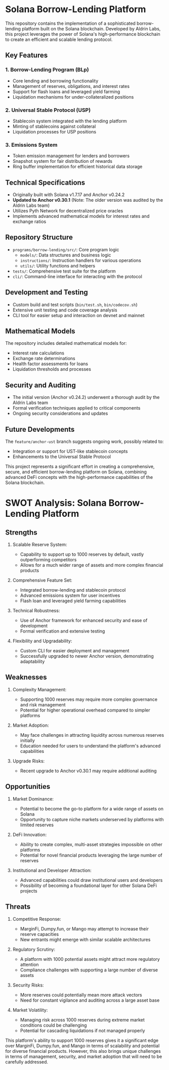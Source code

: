 # Solana Borrow-Lending Platform

This repository contains the implementation of a sophisticated borrow-lending platform built on the Solana blockchain. Developed by Aldrin Labs, this project leverages the power of Solana's high-performance blockchain to create an efficient and scalable lending protocol.

## Key Features

### 1. Borrow-Lending Program (BLp)
- Core lending and borrowing functionality
- Management of reserves, obligations, and interest rates
- Support for flash loans and leveraged yield farming
- Liquidation mechanisms for under-collateralized positions

### 2. Universal Stable Protocol (USP)
- Stablecoin system integrated with the lending platform
- Minting of stablecoins against collateral
- Liquidation processes for USP positions

### 3. Emissions System
- Token emission management for lenders and borrowers
- Snapshot system for fair distribution of rewards
- Ring buffer implementation for efficient historical data storage

## Technical Specifications

- Originally built with Solana v1.7.17 and Anchor v0.24.2
- **Updated to Anchor v0.30.1** (Note: The older version was audited by the Aldrin Labs team)
- Utilizes Pyth Network for decentralized price oracles
- Implements advanced mathematical models for interest rates and exchange ratios

## Repository Structure

- `programs/borrow-lending/src/`: Core program logic
  - `models/`: Data structures and business logic
  - `instructions/`: Instruction handlers for various operations
  - `utils/`: Utility functions and helpers
- `tests/`: Comprehensive test suite for the platform
- `cli/`: Command-line interface for interacting with the protocol

## Development and Testing

- Custom build and test scripts (`bin/test.sh`, `bin/codecov.sh`)
- Extensive unit testing and code coverage analysis
- CLI tool for easier setup and interaction on devnet and mainnet

## Mathematical Models

The repository includes detailed mathematical models for:
- Interest rate calculations
- Exchange rate determinations
- Health factor assessments for loans
- Liquidation thresholds and processes

## Security and Auditing

- The initial version (Anchor v0.24.2) underwent a thorough audit by the Aldrin Labs team
- Formal verification techniques applied to critical components
- Ongoing security considerations and updates

## Future Developments

The `feature/anchor-ust` branch suggests ongoing work, possibly related to:
- Integration or support for UST-like stablecoin concepts
- Enhancements to the Universal Stable Protocol

This project represents a significant effort in creating a comprehensive, secure, and efficient borrow-lending platform on Solana, combining advanced DeFi concepts with the high-performance capabilities of the Solana blockchain.
# SWOT Analysis: Solana Borrow-Lending Platform

## Strengths

1. Scalable Reserve System:
   - Capability to support up to 1000 reserves by default, vastly outperforming competitors
   - Allows for a much wider range of assets and more complex financial products

2. Comprehensive Feature Set:
   - Integrated borrow-lending and stablecoin protocol
   - Advanced emissions system for user incentives
   - Flash loan and leveraged yield farming capabilities

3. Technical Robustness:
   - Use of Anchor framework for enhanced security and ease of development
   - Formal verification and extensive testing

4. Flexibility and Upgradability:
   - Custom CLI for easier deployment and management
   - Successfully upgraded to newer Anchor version, demonstrating adaptability

## Weaknesses

1. Complexity Management:
   - Supporting 1000 reserves may require more complex governance and risk management
   - Potential for higher operational overhead compared to simpler platforms

2. Market Adoption:
   - May face challenges in attracting liquidity across numerous reserves initially
   - Education needed for users to understand the platform's advanced capabilities

3. Upgrade Risks:
   - Recent upgrade to Anchor v0.30.1 may require additional auditing

## Opportunities

1. Market Dominance:
   - Potential to become the go-to platform for a wide range of assets on Solana
   - Opportunity to capture niche markets underserved by platforms with limited reserves

2. DeFi Innovation:
   - Ability to create complex, multi-asset strategies impossible on other platforms
   - Potential for novel financial products leveraging the large number of reserves

3. Institutional and Developer Attraction:
   - Advanced capabilities could draw institutional users and developers
   - Possibility of becoming a foundational layer for other Solana DeFi projects

## Threats

1. Competitive Response:
   - MarginFi, Dumpy.fun, or Mango may attempt to increase their reserve capacities
   - New entrants might emerge with similar scalable architectures

2. Regulatory Scrutiny:
   - A platform with 1000 potential assets might attract more regulatory attention
   - Compliance challenges with supporting a large number of diverse assets

3. Security Risks:
   - More reserves could potentially mean more attack vectors
   - Need for constant vigilance and auditing across a large asset base

4. Market Volatility:
   - Managing risk across 1000 reserves during extreme market conditions could be challenging
   - Potential for cascading liquidations if not managed properly

This platform's ability to support 1000 reserves gives it a significant edge over MarginFi, Dumpy.fun, and Mango in terms of scalability and potential for diverse financial products. However, this also brings unique challenges in terms of management, security, and market adoption that will need to be carefully addressed.
